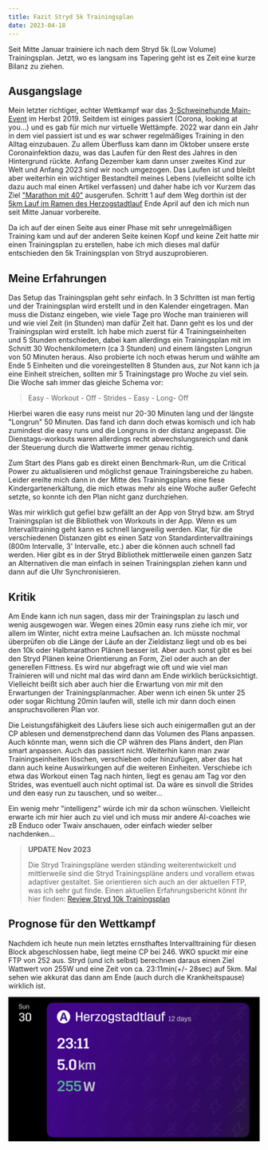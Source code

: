 ```yaml
---
title: Fazit Stryd 5k Trainingsplan
date: 2023-04-18
---
```


Seit Mitte Januar trainiere ich nach dem Stryd 5k (Low Volume) Trainingsplan. Jetzt, wo es langsam ins Tapering geht ist es Zeit eine kurze Bilanz zu ziehen.

## Ausgangslage

Mein letzter richtiger, echter Wettkampf war das [3-Schweinehunde Main-Event](/posts/2019-10-19-rueckblick-auf-das-3-schweinehunde-main-event/) im Herbst 2019. Seitdem ist einiges passiert (Corona, looking at you...) und es gab für mich nur virtuelle Wettämpfe. 2022 war dann ein Jahr in dem viel passiert ist und es war schwer regelmäßiges Training in den Alltag einzubauen. Zu allem Überfluss kam dann im Oktober unsere erste Coronainfektion dazu, was das Laufen für den Rest des Jahres in den Hintergrund rückte. Anfang Dezember kam dann unser zweites Kind zur Welt und Anfang 2023 sind wir noch umgezogen. Das Laufen ist und bleibt aber weiterhin ein wichtiger Bestandteil meines Lebens (vielleicht sollte ich dazu auch mal einen Artikel verfassen) und daher habe ich vor Kurzem das Ziel ["Marathon mit 40"](/posts/2023-01-01-Neustart/) ausgerufen. Schritt 1 auf dem Weg dorthin ist der [5km Lauf im Ramen des Herzogstadtlauf](/posts/2023-01-23-Die-etwas-anderen-Begleitapps-zum-Laufen/) Ende April auf den ich mich nun seit Mitte Januar vorbereite.

Da ich auf der einen Seite aus einer Phase mit sehr unregelmäßigen Training kam und auf der anderen Seite keinen Kopf und keine Zeit hatte mir einen Trainingsplan zu erstellen, habe ich mich dieses mal dafür entschieden den 5k Trainingsplan von Stryd auszuprobieren.

## Meine Erfahrungen

Das Setup das Trainingsplan geht sehr einfach. In 3 Schritten ist man fertig und der Trainingsplan wird erstellt und in den Kalender eingetragen. Man muss die Distanz eingeben, wie viele Tage pro Woche man trainieren will und wie viel Zeit (in Stunden) man dafür Zeit hat. Dann geht es los und der Trainingsplan wird erstellt. Ich habe mich zuerst für 4 Trainingseinheiten und 5 Stunden entschieden, dabei kam allerdings ein Trainingsplan mit im Schnitt 30 Wochenkilometern (ca 3 Stunden) und einem längsten Longrun von 50 Minuten heraus. Also probierte ich noch etwas herum und wählte am Ende 5 Einheiten und die voreingestellten 8 Stunden aus, zur Not kann ich ja eine Einheit streichen, sollten mir 5 Trainingstage pro Woche zu viel sein. Die Woche sah immer das gleiche Schema vor:

> Easy - Workout - Off - Strides - Easy - Long- Off

Hierbei waren die easy runs meist nur 20-30 Minuten lang und der längste "Longrun" 50 Minuten. Das fand ich dann doch etwas komisch und ich hab zumindest die easy runs und die Longruns in der distanz angepasst. Die Dienstags-workouts waren allerdings recht abwechslungsreich und dank der Steuerung durch die Wattwerte immer genau richtig.

Zum Start des Plans gab es direkt einen Benchmark-Run, um die Critical Power zu aktualisieren und möglichst genaue Trainingsbereiche zu haben. Leider ereilte mich dann in der Mitte des Trainingsplans eine fiese Kindergartenerkältung, die mich etwas mehr als eine Woche außer Gefecht setzte, so konnte ich den Plan nicht ganz durchziehen.

Was mir wirklich gut gefiel bzw gefällt an der App von Stryd bzw. am Stryd Trainingsplan ist die Bibliothek von Workouts in der App. Wenn es um Intervalltraining geht kann es schnell langweilig werden. Klar, für die verschiedenen Distanzen gibt es einen Satz von Standardintervalltrainings (800m Intervalle, 3' Intervalle, etc.) aber die können auch schnell fad werden. Hier gibt es in der Stryd Bibliothek mittlerweile einen ganzen Satz an Alternativen die man einfach in seinen Trainingsplan ziehen kann und dann auf die Uhr Synchronisieren.

## Kritik

Am Ende kann ich nun sagen, dass mir der Trainingsplan zu lasch und wenig ausgewogen war. Wegen eines 20min easy runs ziehe ich mir, vor allem im Winter, nicht extra meine Laufsachen an. Ich müsste nochmal überprüfen ob die Länge der Läufe an der Zieldistanz liegt und ob es bei den 10k oder Halbmarathon Plänen besser ist. Aber auch sonst gibt es bei den Stryd Plänen keine Orientierung an Form, Ziel oder auch an der generellen Fittness. Es wird nur abgefragt wie oft und wie viel man Trainieren will und nicht mal das wird dann am Ende wirklich berücksichtigt. Vielleicht beißt sich aber auch hier die Erwartung von mir mit den Erwartungen der Trainingsplanmacher. Aber wenn ich einen 5k unter 25 oder sogar Richtung 20min laufen will, stelle ich mir dann doch einen anspruchsvolleren Plan vor.

Die Leistungsfähigkeit des Läufers liese sich auch einigermaßen gut an der CP ablesen und demenstprechend dann das Volumen des Plans anpassen. Auch könnte man, wenn sich die CP währen des Plans ändert, den Plan smart anpassen. Auch das passiert nicht. Weiterhin kann man zwar Trainingseinheiten löschen, verschieben oder hinzufügen, aber das hat dann auch keine Auswirkungen auf die weiteren Einheiten. Verschiebe ich etwa das Workout einen Tag nach hinten, liegt es genau am Tag vor den Strides, was eventuell auch nicht optimal ist. Da wäre es sinvoll die Strides und den easy run zu tauschen, und so weiter...

Ein wenig mehr "intelligenz" würde ich mir da schon wünschen. Vielleicht erwarte ich mir hier auch zu viel und ich muss mir andere AI-coaches wie zB Enduco oder Twaiv anschauen, oder einfach wieder selber nachdenken...

> **UPDATE Nov 2023**
>
> Die Stryd Trainingspläne werden ständing weiterentwickelt und mittlerweile sind die Stryd Trainingspläne anders und vorallem etwas adaptiver gestaltet. Sie orientieren sich auch an der aktuellen FTP, was ich sehr gut finde. Einen aktuellen Erfahrungsbericht könnt ihr hier finden: [Review Stryd 10k Trainingsplan](/posts/2024/2024-04-08-Stryd-10k-review/)

## Prognose für den Wettkampf

Nachdem ich heute nun mein letztes ernsthaftes Intervalltraining für diesen Block abgeschlossen habe, liegt meine CP bei 246. WKO spuckt mir eine FTP von 252 aus. Stryd (und ich selbst) berechnen daraus einen Ziel Wattwert von 255W und eine Zeit von ca. 23:11min(+/- 28sec) auf 5km. Mal sehen wie akkurat das dann am Ende (auch durch die Krankheitspause) wirklich ist.

[<img src="/assets/images/2023/Herzogstadtlauf_Prognose.png" class='w-4/5' align='center' />](/assets/images/2023/Herzogstadtlauf_Prognose.png)<br><br>
